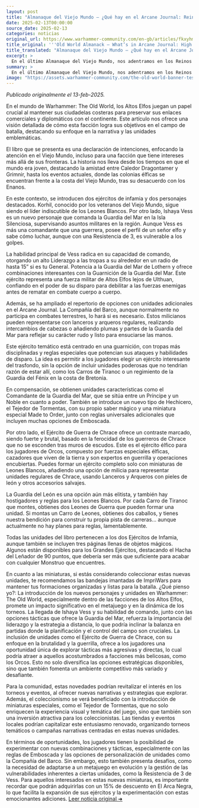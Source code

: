 ```yaml
---
layout: post
title: "Almanaque del Viejo Mundo – ¿Qué hay en el Arcane Journal: Reinos de los Altos Elfos? - Comunidad Warhammer"
date: 2025-02-13T00:00:00
source_date: 2025-02-13
categories: noticias
original_url: https://www.warhammer-community.com/en-gb/articles/fkxyhmsz/old-world-almanack-whats-in-arcane-journal-high-elf-realms/
title_original: '''Old World Almanack – What’s in Arcane Journal: High Elf Realms? - Warhammer Community'''
title_translated: "Almanaque del Viejo Mundo – ¿Qué hay en el Arcane Journal: Reinos de los Altos Elfos? - Comunidad Warhammer"
excerpt: >
  En el último Almanaque del Viejo Mundo, nos adentramos en los Reinos de los Altos Elfos para descubrir cómo esta majestuosa civilización mantiene sus fortalezas costeras y asegura sus lazos comerciales y diplomáticos. A través de entrevistas exclusivas con el equipo de desarrollo, conocemos a personajes icónicos como Korhil, el intrépido líder de los Leones Blancos, y a la nueva comandante Ishaya Vess, quien lidera la Guardia del Mar en la Isla Silenciosa. Con un enfoque en las tácticas y estrategias únicas de los Altos Elfos, este artículo promete sumergir a los lectores en la rica narrativa de Warhammer: The Old World, ofreciendo un vistazo a las fuerzas militares élficas y sus emocionantes combates. ¡No te lo pierdas!
summary: >
  En el último Almanaque del Viejo Mundo, nos adentramos en los Reinos de los Altos Elfos para descubrir cómo esta majestuosa civilización mantiene sus fortalezas costeras y asegura sus lazos comerciales y diplomáticos. A través de entrevistas exclusivas con el equipo de desarrollo, conocemos a personajes icónicos como Korhil, el intrépido líder de los Leones Blancos, y a la nueva comandante Ishaya Vess, quien lidera la Guardia del Mar en la Isla Silenciosa. Con un enfoque en las tácticas y estrategias únicas de los Altos Elfos, este artículo promete sumergir a los lectores en la rica narrativa de Warhammer: The Old World, ofreciendo un vistazo a las fuerzas militares élficas y sus emocionantes combates. ¡No te lo pierdas!
image: "https://assets.warhammer-community.com/the-old-world-banner-test.jpg"
---
```


*Publicado originalmente el 13-feb-2025.*

En el mundo de Warhammer: The Old World, los Altos Elfos juegan un papel crucial al mantener sus ciudadelas costeras para preservar sus enlaces comerciales y diplomáticos con el continente. Este artículo nos ofrece una visión detallada de cómo esta facción logra sus objetivos en el campo de batalla, destacando su enfoque en la narrativa y las unidades emblemáticas.

El libro que se presenta es una declaración de intenciones, enfocando la atención en el Viejo Mundo, incluso para una facción que tiene intereses más allá de sus fronteras. La historia nos lleva desde los tiempos en que el mundo era joven, destacando la amistad entre Caledor Dragontamer y Grimnir, hasta los eventos actuales, donde las colonias élficas se encuentran frente a la costa del Viejo Mundo, tras su desacuerdo con los Enanos.

En este contexto, se introducen dos ejércitos de infamia y dos personajes destacados. Korhil, conocido por los veteranos del Viejo Mundo, sigue siendo el líder indiscutible de los Leones Blancos. Por otro lado, Ishaya Vess es un nuevo personaje que comanda la Guardia del Mar en la Isla Silenciosa, supervisando asuntos militares en la región. Aunque Vess es más una comandante que una guerrera, posee el perfil de un señor elfo y sabe cómo luchar, aunque con una Resistencia de 3, es vulnerable a los golpes.

La habilidad principal de Vess radica en su capacidad de comando, otorgando un alto Liderazgo a las tropas a su alrededor en un radio de hasta 15” si es tu General. Potencia a la Guardia del Mar de Lothern y ofrece combinaciones interesantes con la Guarnición de la Guardia del Mar. Este ejército representa una fuerza militar de Altos Elfos lejos de Ulthuan, confiando en el poder de su disparo para debilitar a las fuerzas enemigas antes de rematar en combate cuerpo a cuerpo.

Además, se ha ampliado el repertorio de opciones con unidades adicionales en el Arcane Journal. La Compañía del Barco, aunque normalmente no participa en combates terrestres, lo hará si es necesario. Estos milicianos pueden representarse con lanceros y arqueros regulares, realizando intercambios de cabezas o añadiendo plumas y partes de la Guardia del Mar para reflejar su carácter rudo y listo para ensuciarse las manos.

Este ejército temático está centrado en una guarnición, con tropas más disciplinadas y reglas especiales que potencian sus ataques y habilidades de disparo. La idea es permitir a los jugadores elegir un ejército interesante del trasfondo, sin la opción de incluir unidades poderosas que no tendrían razón de estar allí, como los Carros de Tiranoc o un regimiento de la Guardia del Fénix en la costa de Bretonia.

En compensación, se obtienen unidades características como el Comandante de la Guardia del Mar, que se sitúa entre un Príncipe y un Noble en cuanto a poder. También se introduce un nuevo tipo de Hechicero, el Tejedor de Tormentas, con su propio saber mágico y una miniatura especial Made to Order, junto con reglas universales adicionales que incluyen muchas opciones de Emboscada.

Por otro lado, el Ejército de Guerra de Chrace ofrece un contraste marcado, siendo fuerte y brutal, basado en la ferocidad de los guerreros de Chrace que no se esconden tras muros de escudos. Este es el ejército élfico para los jugadores de Orcos, compuesto por fuerzas especiales élficas, cazadores que viven de la tierra y son expertos en guerrilla y operaciones encubiertas. Puedes formar un ejército completo solo con miniaturas de Leones Blancos, añadiendo una opción de milicia para representar unidades regulares de Chrace, usando Lanceros y Arqueros con pieles de león y otros accesorios salvajes.

La Guardia del León es una opción aún más elitista, y también hay hostigadores y reglas para los Leones Blancos. Por cada Carro de Tiranoc que montes, obtienes dos Leones de Guerra que pueden formar una unidad. Si montas un Carro de Leones, obtienes dos caballos, y tienes nuestra bendición para construir tu propia pista de carreras... aunque actualmente no hay planes para reglas, lamentablemente.

Todas las unidades del libro pertenecen a los dos Ejércitos de Infamia, aunque también se incluyen tres páginas llenas de objetos mágicos. Algunos están disponibles para los Grandes Ejércitos, destacando el Hacha del Leñador de 90 puntos, que debería ser más que suficiente para acabar con cualquier Monstruo que encuentres.

En cuanto a las miniaturas, si estás considerando coleccionar estas nuevas unidades, te recomendamos las bandejas imantadas de ImpriWars para mantener tus formaciones organizadas y listas para la batalla.
¿Qué pienso yo?: La introducción de los nuevos personajes y unidades en Warhammer: The Old World, especialmente dentro de las facciones de los Altos Elfos, promete un impacto significativo en el metajuego y en la dinámica de los torneos. La llegada de Ishaya Vess y su habilidad de comando, junto con las opciones tácticas que ofrece la Guardia del Mar, refuerza la importancia del liderazgo y la estrategia a distancia, lo que podría inclinar la balanza en partidas donde la planificación y el control del campo son cruciales. La inclusión de unidades como el Ejército de Guerra de Chrace, con su enfoque en la brutalidad y la guerrilla, ofrece a los jugadores una oportunidad única de explorar tácticas más agresivas y directas, lo cual podría atraer a aquellos acostumbrados a facciones más belicosas, como los Orcos. Esto no solo diversifica las opciones estratégicas disponibles, sino que también fomenta un ambiente competitivo más variado y desafiante.

Para la comunidad, estas novedades podrían revitalizar el interés en los torneos y eventos, al ofrecer nuevas narrativas y estrategias que explorar. Además, el coleccionismo se verá beneficiado con la introducción de miniaturas especiales, como el Tejedor de Tormentas, que no solo enriquecen la experiencia visual y temática del juego, sino que también son una inversión atractiva para los coleccionistas. Las tiendas y eventos locales podrían capitalizar este entusiasmo renovado, organizando torneos temáticos o campañas narrativas centradas en estas nuevas unidades.

En términos de oportunidades, los jugadores tienen la posibilidad de experimentar con nuevas combinaciones y tácticas, especialmente con las reglas de Emboscada y las opciones de personalización de unidades como la Compañía del Barco. Sin embargo, esto también presenta desafíos, como la necesidad de adaptarse a un metajuego en evolución y la gestión de las vulnerabilidades inherentes a ciertas unidades, como la Resistencia de 3 de Vess. Para aquellos interesados en estas nuevas miniaturas, es importante recordar que podrán adquirirlas con un 15% de descuento en El Arca Negra, lo que facilita la expansión de sus ejércitos y la experimentación con estas emocionantes adiciones.
[Leer noticia original ➜](https://www.warhammer-community.com/en-gb/articles/fkxyhmsz/old-world-almanack-whats-in-arcane-journal-high-elf-realms/)
